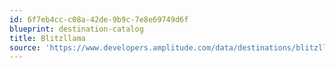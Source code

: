```yaml
---
id: 6f7eb4cc-c08a-42de-9b9c-7e8e69749d6f
blueprint: destination-catalog
title: Blitzllama
source: 'https://www.developers.amplitude.com/data/destinations/blitzllama'
---
```

